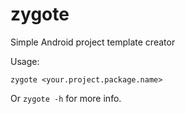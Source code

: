 # zygote

Simple Android project template creator

Usage:
```
zygote <your.project.package.name>
```

Or `zygote -h` for more info.
